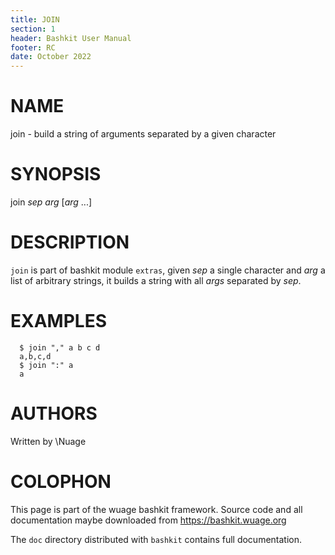 ```yaml
---
title: JOIN
section: 1
header: Bashkit User Manual
footer: RC
date: October 2022
---
```


# NAME

join - build a string of arguments separated by a given character

# SYNOPSIS

join *sep* *arg* [*arg* ...]

# DESCRIPTION

`join` is part of bashkit module `extras`, given *sep* a single
character and *arg* a list of arbitrary strings, it builds a
string with all *args* separated by *sep*.

# EXAMPLES
      $ join "," a b c d
      a,b,c,d
      $ join ":" a
      a

# AUTHORS
Written by \\Nuage

# COLOPHON
This page is part of the wuage bashkit framework. Source code and all
documentation maybe downloaded from <https://bashkit.wuage.org>

The `doc` directory distributed with `bashkit` contains full documentation.
